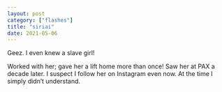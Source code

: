 ```yaml
---
layout: post
category: ["flashes"]
title: "siriai"
date: 2021-05-06
---
```


Geez. I even knew a slave girl!

Worked with her; gave her a lift home more than once! Saw her at PAX a decade later. I suspect I follow her on Instagram even now. At the time I simply didn’t understand.